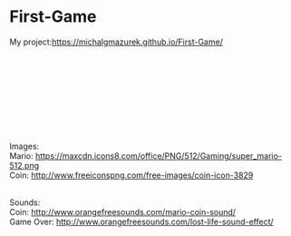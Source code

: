 # First-Game

My project:https://michalgmazurek.github.io/First-Game/ <br><br><br><br><br><br><br><br><br><br>











Images:<br>
Mario: https://maxcdn.icons8.com/office/PNG/512/Gaming/super_mario-512.png<br>
Coin: http://www.freeiconspng.com/free-images/coin-icon-3829<br><br>

Sounds:<br>
Coin: http://www.orangefreesounds.com/mario-coin-sound/<br>
Game Over: http://www.orangefreesounds.com/lost-life-sound-effect/<br>
